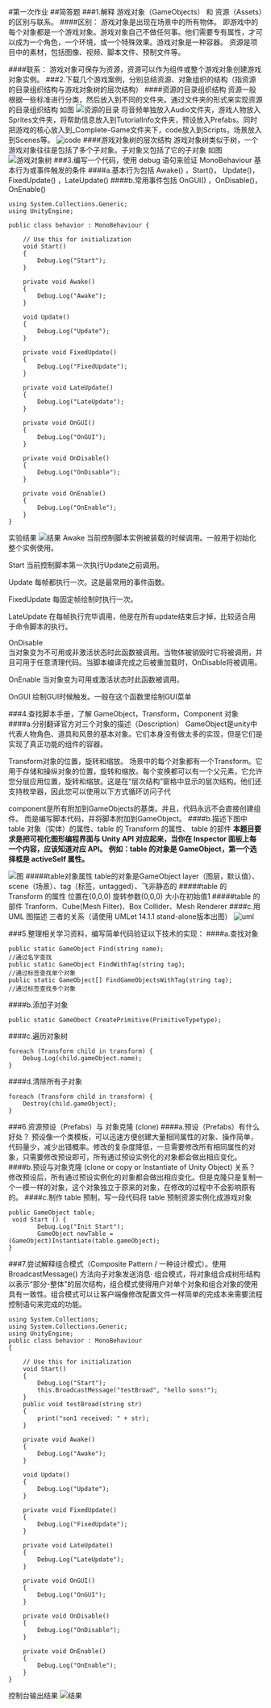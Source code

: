 #第一次作业
##简答题
###1.解释 游戏对象（GameObjects） 和 资源（Assets）的区别与联系。
####区别：
游戏对象是出现在场景中的所有物体。 即游戏中的每个对象都是一个游戏对象。游戏对象自己不做任何事。他们需要专有属性，才可以成为一个角色，一个环境，或一个特殊效果。游戏对象是一种容器。
资源是项目中的素材，包括图像、视频、脚本文件、预制文件等。

####联系： 
游戏对象可保存为资源，资源可以作为组件或整个游戏对象创建游戏对象实例。
###2.下载几个游戏案例，分别总结资源、对象组织的结构（指资源的目录组织结构与游戏对象树的层次结构）
####资源的目录组织结构
资源一般根据一些标准进行分类，然后放入到不同的文件夹。通过文件夹的形式来实现资源的目录组织结构
如图
![资源的目录](https://img-blog.csdn.net/20180326132334729?watermark/2/text/aHR0cHM6Ly9ibG9nLmNzZG4ubmV0L3N5c3U5OTd3YW5n/font/5a6L5L2T/fontsize/400/fill/I0JBQkFCMA==/dissolve/70)
将音频单独放入Audio文件夹，游戏人物放入Sprites文件夹，将帮助信息放入到TutorialInfo文件夹，预设放入Prefabs。同时把游戏的核心放入到_Complete-Game文件夹下，code放入到Scripts，场景放入到Scenes等。
![code](https://img-blog.csdn.net/20180326132945290?watermark/2/text/aHR0cHM6Ly9ibG9nLmNzZG4ubmV0L3N5c3U5OTd3YW5n/font/5a6L5L2T/fontsize/400/fill/I0JBQkFCMA==/dissolve/70)
####游戏对象树的层次结构
游戏对象树类似于树，一个游戏对象往往是包括了多个子对象。子对象又包括了它的子对象
如图
![游戏对象树](https://img-blog.csdn.net/20180326133421883?watermark/2/text/aHR0cHM6Ly9ibG9nLmNzZG4ubmV0L3N5c3U5OTd3YW5n/font/5a6L5L2T/fontsize/400/fill/I0JBQkFCMA==/dissolve/70)
###3.编写一个代码，使用 debug 语句来验证 MonoBehaviour 基本行为或事件触发的条件
####a.基本行为包括 Awake() ，Start()， Update()， FixedUpdate() ，LateUpdate()
####b.常用事件包括 OnGUI() ，OnDisable()， OnEnable()
```using System.Collections;
using System.Collections.Generic;
using UnityEngine;

public class behavior : MonoBehaviour {

    // Use this for initialization
    void Start()
    {
        Debug.Log("Start");
    }

    private void Awake()
    {
        Debug.Log("Awake");
    }

    void Update()
    {
        Debug.Log("Update");
    }

    private void FixedUpdate()
    {
        Debug.Log("FixedUpdate");
    }

    private void LateUpdate()
    {
        Debug.Log("LateUpdate");
    }

    private void OnGUI()
    {
        Debug.Log("OnGUI");
    }

    private void OnDisable()
    {
        Debug.Log("OnDisable");
    }

    private void OnEnable()
    {
        Debug.Log("OnEnable");
    }
}
```
实验结果
![结果](https://img-blog.csdn.net/20180326172737862?watermark/2/text/aHR0cHM6Ly9ibG9nLmNzZG4ubmV0L3N5c3U5OTd3YW5n/font/5a6L5L2T/fontsize/400/fill/I0JBQkFCMA==/dissolve/70)
Awake 
当前控制脚本实例被装载的时候调用。一般用于初始化整个实例使用。
 
Start 
当前控制脚本第一次执行Update之前调用。
 
Update
每帧都执行一次。这是最常用的事件函数。

FixedUpdate 
 每固定帧绘制时执行一次。
 
LateUpdate 
在每帧执行完毕调用，他是在所有update结束后才掉，比较适合用于命令脚本的执行。

OnDisable  
 当对象变为不可用或非激活状态时此函数被调用。当物体被销毁时它将被调用，并且可用于任意清理代码。当脚本编译完成之后被重加载时，OnDisable将被调用。
 
OnEnable 
当对象变为可用或激活状态时此函数被调用。

OnGUI 
绘制GUI时候触发。一般在这个函数里绘制GUI菜单

###4.查找脚本手册，了解 GameObject，Transform，Component 对象
####a.分别翻译官方对三个对象的描述（Description）
GameObject是unity中代表人物角色、道具和风景的基本对象。它们本身没有做太多的实现，但是它们是实现了真正功能的组件的容器。

Transform对象的位置，旋转和缩放。
场景中的每个对象都有一个Transform。它用于存储和操纵对象的位置，旋转和缩放。每个变换都可以有一个父元素，它允许您分层应用位置，旋转和缩放。这是在“层次结构”窗格中显示的层次结构。他们还支持枚举器，因此您可以使用以下方式循环访问子代

component是所有附加到GameObjects的基类。并且，代码永远不会直接创建组件。 而是编写脚本代码，并将脚本附加到GameObject。
####b.描述下图中 table 对象（实体）的属性、table 的 Transform 的属性、 table 的部件
**本题目要求是把可视化图形编程界面与 Unity API 对应起来，当你在 Inspector 面板上每一个内容，应该知道对应 API。**
**例如：table 的对象是 GameObject，第一个选择框是 activeSelf 属性。**

![图](https://pmlpml.github.io/unity3d-learning/images/ch02/ch02-homework.png)
#####table对象属性
table的对象是GameObject
layer（图层，默认值）、scene（场景）、tag（标签，untagged）、飞非静态的
#####table 的 Transform 的属性
位置在(0,0,0)
旋转参数(0,0,0)
大小在初始值1
#####table 的部件
Tranform、Cube(Mesh Filter)、Box Collider、Mesh Renderer
####c.用 UML 图描述 三者的关系（请使用 UMLet 14.1.1 stand-alone版本出图）
![uml](https://img-blog.csdn.net/20180326181711169?watermark/2/text/aHR0cHM6Ly9ibG9nLmNzZG4ubmV0L3N5c3U5OTd3YW5n/font/5a6L5L2T/fontsize/400/fill/I0JBQkFCMA==/dissolve/70)

###5.整理相关学习资料，编写简单代码验证以下技术的实现：
####a.查找对象
```
public static GameObject Find(string name); 
//通过名字查找
public static GameObject FindWithTag(string tag);
//通过标签查找单个对象
public static GameObject[] FindGameObjectsWithTag(string tag);
//通过标签查找多个对象
```
####b.添加子对象
```
public static GameObect CreatePrimitive(PrimitiveTypetype);
```
####c.遍历对象树
```
foreach (Transform child in transform) {  
    Debug.Log(child.gameObject.name);  
} 
```
####d.清除所有子对象
```
foreach (Transform child in transform) {  
    Destroy(child.gameObject);  
} 
```
###6.资源预设（Prefabs）与 对象克隆 (clone)
####a.预设（Prefabs）有什么好处？
预设像一个类模板，可以迅速方便创建大量相同属性的对象、操作简单，代码量少，减少出错概率。修改的复杂度降低，一旦需要修改所有相同属性的对象，只需要修改预设即可，所有通过预设实例化的对象都会做出相应变化。
####b.预设与对象克隆 (clone or copy or Instantiate of Unity Object) 关系？
修改预设后，所有通过预设实例化的对象都会做出相应变化。但是克隆只是复制一个一模一样的对象，这个对象独立于原来的对象，在修改的过程中不会影响原有的。
####c.制作 table 预制，写一段代码将 table 预制资源实例化成游戏对象
```
public GameObject table;
 void Start () {
        Debug.Log("Init Start");
        GameObject newTable = (GameObject)Instantiate(table.gameObject);
}
```
###7.尝试解释组合模式（Composite Pattern / 一种设计模式）。使用 BroadcastMessage() 方法向子对象发送消息·
组合模式，将对象组合成树形结构以表示“部分-整体”的层次结构，组合模式使得用户对单个对象和组合对象的使用具有一致性。组合模式可以让客户端像修改配置文件一样简单的完成本来需要流程控制语句来完成的功能。
```
using System.Collections;
using System.Collections.Generic;
using UnityEngine;
public class behavior : MonoBehaviour
{

    // Use this for initialization
    void Start()
    {
        Debug.Log("Start");
        this.BroadcastMessage("testBroad", "hello sons!");
    }
    public void testBroad(string str)
    {
        print("son1 received: " + str);
    }

    private void Awake()
    {
        Debug.Log("Awake");
    }

    void Update()
    {
        Debug.Log("Update");
    }

    private void FixedUpdate()
    {
        Debug.Log("FixedUpdate");
    }

    private void LateUpdate()
    {
        Debug.Log("LateUpdate");
    }

    private void OnGUI()
    {
        Debug.Log("OnGUI");
    }

    private void OnDisable()
    {
        Debug.Log("OnDisable");
    }

    private void OnEnable()
    {
        Debug.Log("OnEnable");
    }
}
```
控制台输出结果
![结果](https://img-blog.csdn.net/20180326194757242?watermark/2/text/aHR0cHM6Ly9ibG9nLmNzZG4ubmV0L3N5c3U5OTd3YW5n/font/5a6L5L2T/fontsize/400/fill/I0JBQkFCMA==/dissolve/70)
